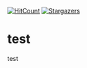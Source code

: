 [![HitCount](http://hits.dwyl.com/Jaredible/Letter-Change-Game.svg)](http://hits.dwyl.com/Jaredible/Letter-Change-Game)
[![Stargazers](https://img.shields.io/github/stars/jaredible/Letter-Change-Game)](https://github.com/jaredible/Letter-Change-Game/stargazers)

# test
test
